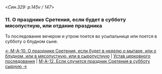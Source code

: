 
<*Син.329: p.145v / 147*>

### 11. О празднике Сретения, если будет в субботу мясопустную, или отдание праздника

То последование вечером и утром поется во усыпальнице или поется в субботу 
о блудном сыне.

[← М-A-10. О празднике Сретения, если будет в неделю о мытаре, или о блудном, или в мясопустную, или в сыропустную](m_a_010.md)
| [Устав церковного последования](README.md)
| [М-A-12. Если случится праздник Сретения в субботу сырную →](m_a_012.md)
